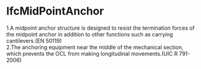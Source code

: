 IfcMidPointAnchor
=================
1.A midpoint anchor structure is designed to resist the termination forces of
the midpoint anchor in addition to other functions such as carrying
cantilevers.(EN 50119)  
2.The anchoring equipment near the middle of the mechanical section, which
prevents the OCL from making longitudinal movements.(UIC R 791-2006)



